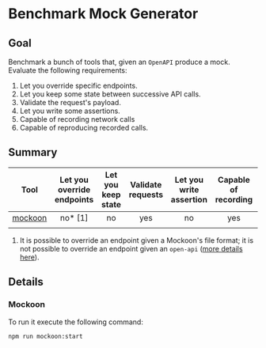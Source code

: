 # Benchmark Mock Generator

## Goal

Benchmark a bunch of tools that, given an `OpenAPI` produce a mock. Evaluate the following requirements:

1. Let you override specific endpoints.
2. Let you keep some state between successive API calls.
3. Validate the request's payload.
4. Let you write some assertions.
5. Capable of recording network calls
6. Capable of reproducing recorded calls.

## Summary

| Tool                                | Let you override endpoints | Let you keep state | Validate requests | Let you write assertion | Capable of recording | Capable of reproducing |
|-------------------------------------|:--------------------------:|:------------------:|:-----------------:|:-----------------------:|:--------------------:|:----------------------:|
| [mockoon](https://mockoon.com/cli/) | no* [1]                    | no                 | yes               | no                      | yes                  | no                     |
|                                     |                            |                    |                   |                         |                      |                        |

1. It is possible to override an endpoint given a Mockoon's file format; it is not possible to override an endpoint given an `open-api` ([more details here](https://mockoon.com/docs/latest/openapi/openapi-specification-compatibility/)).

## Details

### Mockoon

To run it execute the following command:

``` sh
npm run mockoon:start
```

